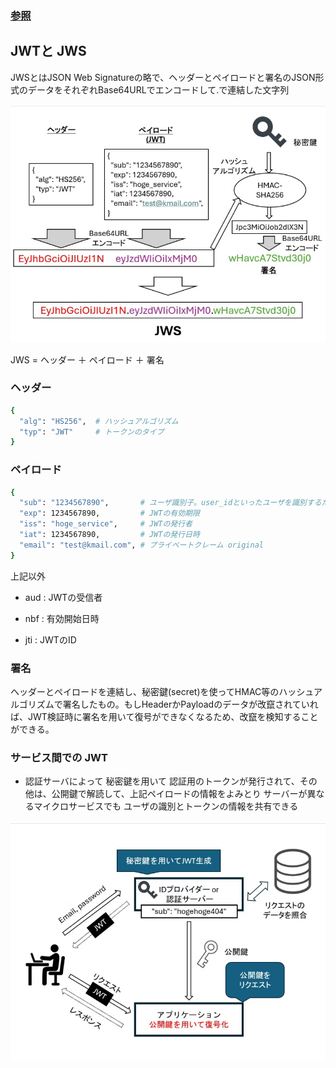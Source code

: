 
### [参照](https://qiita.com/Odatetsu/items/2326575f01a9a460ace4#%E3%83%98%E3%83%83%E3%83%80%E3%83%BC-header)


## JWTと JWS 
JWSとはJSON Web Signatureの略で、ヘッダーとペイロードと署名のJSON形式のデータをそれぞれBase64URLでエンコードして.で連結した文字列

![alt text](assets/jwt.png)

JWS = ヘッダー ＋  ペイロード ＋  署名

###  ヘッダー
```sh
{
  "alg": "HS256",  # ハッシュアルゴリズム
  "typ": "JWT"     # トークンのタイプ
}
```

###  ペイロード
```sh
{
  "sub": "1234567890",       # ユーザ識別子。user_idといったユーザを識別するためのID
  "exp": 1234567890,         # JWTの有効期限
  "iss": "hoge_service",     # JWTの発行者
  "iat": 1234567890,         # JWTの発行日時
  "email": "test@kmail.com", # プライベートクレーム original
}
```

上記以外

- aud  :   JWTの受信者

- nbf  :   有効開始日時

- jti  :   JWTのID


### 署名
ヘッダーとペイロードを連結し、秘密鍵(secret)を使ってHMAC等のハッシュアルゴリズムで署名したもの。もしHeaderかPayloadのデータが改竄されていれば、JWT検証時に署名を用いて復号ができなくなるため、改竄を検知することができる。



###  サービス間での JWT 

-  認証サーバによって 秘密鍵を用いて 認証用のトークンが発行されて、その他は、公開鍵で解読して、上記ペイロードの情報をよみとり
サーバーが異なるマイクロサービスでも ユーザの識別とトークンの情報を共有できる


![alt text](assets/micro.png)


